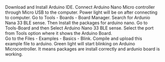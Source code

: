   Download and Install Arduino IDE.
	Connect Arduino Nano Micro controller through Micro USB to the computer.
	Power light will be on after connecting to computer.
	Go to Tools - Boards - Board Manager.
	Search for Ardunio Nana 33 BLE sense.
	Then Install the packages for arduino nano.
  Go to Tools-Board and then Select Arduino Nano 33 BLE sense.
  Select the port from Tools option where it shows the Arduino Board.                                                           
	Go to the Files - Examples - Basics - Blink.
	Compile and upload this example file to arduino.
	Green light will start blinking on Arduino Microcontroller.
	It means packages are install correctly and ardunio board is working.
